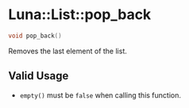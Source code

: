 # Luna::List::pop_back

```c++
void pop_back()
```

Removes the last element of the list. 



## Valid Usage
* `empty()` must be `false` when calling this function. 

